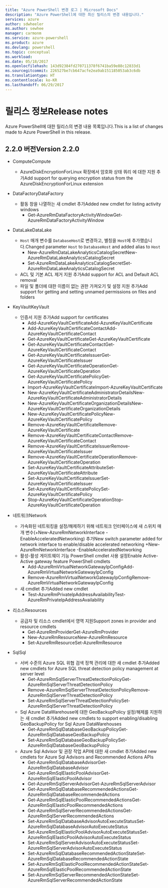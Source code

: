 ```yaml
---
title: "Azure PowerShell 변경 로그 | Microsoft Docs"
description: "Azure PowerShell에 대한 최신 릴리스의 변경 내용입니다."
services: azure
author: sdwheeler
ms.author: sewhee
manager: carmonm
ms.service: azure-powershell
ms.product: azure
ms.devlang: powershell
ms.topic: conceptual
ms.workload: 
ms.date: 05/18/2017
ms.openlocfilehash: 143d92384fd270711378f6741ba59e88c12833d1
ms.sourcegitcommit: 226527be7cb647acfe2ea9ab151185053ab3c6db
ms.translationtype: HT
ms.contentlocale: ko-KR
ms.lasthandoff: 06/29/2017
---
```

# <a name="release-notes"></a><span data-ttu-id="2b13a-103">릴리스 정보</span><span class="sxs-lookup"><span data-stu-id="2b13a-103">Release notes</span></span>

<span data-ttu-id="2b13a-104">Azure PowerShell에 대한 릴리스의 변경 내용 목록입니다.</span><span class="sxs-lookup"><span data-stu-id="2b13a-104">This is a list of changes made to Azure PowerShell in this release.</span></span>

## <a name="version-220"></a><span data-ttu-id="2b13a-105">2.2.0 버전</span><span class="sxs-lookup"><span data-stu-id="2b13a-105">Version 2.2.0</span></span>
* <span data-ttu-id="2b13a-106">Compute</span><span class="sxs-lookup"><span data-stu-id="2b13a-106">Compute</span></span>
  - <span data-ttu-id="2b13a-107">AzureDiskEncryptionForLinux 확장에서 암호화 상태 쿼리 에 대한 지원 추가</span><span class="sxs-lookup"><span data-stu-id="2b13a-107">Add support for querying encryption status from the AzureDiskEncryptionForLinux extension</span></span>
* <span data-ttu-id="2b13a-108">DataFactory</span><span class="sxs-lookup"><span data-stu-id="2b13a-108">DataFactory</span></span>
  - <span data-ttu-id="2b13a-109">활동 창을 나열하는 새 cmdlet 추가</span><span class="sxs-lookup"><span data-stu-id="2b13a-109">Added new cmdlet for listing activity windows</span></span>
    + <span data-ttu-id="2b13a-110">Get-AzureRmDataFactoryActivityWindow</span><span class="sxs-lookup"><span data-stu-id="2b13a-110">Get-AzureRmDataFactoryActivityWindow</span></span>
* <span data-ttu-id="2b13a-111">DataLake</span><span class="sxs-lookup"><span data-stu-id="2b13a-111">DataLake</span></span>
  - <span data-ttu-id="2b13a-112">`Host` 매개 변수를 `DatabaseHost`로 변경하고, 별칭을 `Host`에 추가했습니다.</span><span class="sxs-lookup"><span data-stu-id="2b13a-112">Changed parameter `Host` to `DatabaseHost` and added alias to `Host`</span></span>
    + <span data-ttu-id="2b13a-113">New-AzureRmDataLakeAnalyticsCatalogSecret</span><span class="sxs-lookup"><span data-stu-id="2b13a-113">New-AzureRmDataLakeAnalyticsCatalogSecret</span></span>
    + <span data-ttu-id="2b13a-114">Set-AzureRmDataLakeAnalyticsCatalogSecret</span><span class="sxs-lookup"><span data-stu-id="2b13a-114">Set-AzureRmDataLakeAnalyticsCatalogSecret</span></span>
  - <span data-ttu-id="2b13a-115">ACL 및 기본 ACL 제거 지원 추가</span><span class="sxs-lookup"><span data-stu-id="2b13a-115">Add support for ACL and Default ACL removal</span></span>
  - <span data-ttu-id="2b13a-116">파일 및 폴더에 대한 이름이 없는 권한 가져오기 및 설정 지원 추가</span><span class="sxs-lookup"><span data-stu-id="2b13a-116">Add support for getting and setting unnamed permissions on files and folders</span></span>
* <span data-ttu-id="2b13a-117">KeyVault</span><span class="sxs-lookup"><span data-stu-id="2b13a-117">KeyVault</span></span>
  - <span data-ttu-id="2b13a-118">인증서 지원 추가</span><span class="sxs-lookup"><span data-stu-id="2b13a-118">Add support for certificates</span></span>
    + <span data-ttu-id="2b13a-119">Add-AzureKeyVaultCertificate</span><span class="sxs-lookup"><span data-stu-id="2b13a-119">Add-AzureKeyVaultCertificate</span></span>
    + <span data-ttu-id="2b13a-120">Add-AzureKeyVaultCertificateContact</span><span class="sxs-lookup"><span data-stu-id="2b13a-120">Add-AzureKeyVaultCertificateContact</span></span>
    + <span data-ttu-id="2b13a-121">Get-AzureKeyVaultCertificate</span><span class="sxs-lookup"><span data-stu-id="2b13a-121">Get-AzureKeyVaultCertificate</span></span>
    + <span data-ttu-id="2b13a-122">Get-AzureKeyVaultCertificateContact</span><span class="sxs-lookup"><span data-stu-id="2b13a-122">Get-AzureKeyVaultCertificateContact</span></span>
    + <span data-ttu-id="2b13a-123">Get-AzureKeyVaultCertificateIssuer</span><span class="sxs-lookup"><span data-stu-id="2b13a-123">Get-AzureKeyVaultCertificateIssuer</span></span>
    + <span data-ttu-id="2b13a-124">Get-AzureKeyVaultCertificateOperation</span><span class="sxs-lookup"><span data-stu-id="2b13a-124">Get-AzureKeyVaultCertificateOperation</span></span>
    + <span data-ttu-id="2b13a-125">Get-AzureKeyVaultCertificatePolicy</span><span class="sxs-lookup"><span data-stu-id="2b13a-125">Get-AzureKeyVaultCertificatePolicy</span></span>
    + <span data-ttu-id="2b13a-126">Import-AzureKeyVaultCertificate</span><span class="sxs-lookup"><span data-stu-id="2b13a-126">Import-AzureKeyVaultCertificate</span></span>
    + <span data-ttu-id="2b13a-127">New-AzureKeyVaultCertificateAdministratorDetails</span><span class="sxs-lookup"><span data-stu-id="2b13a-127">New-AzureKeyVaultCertificateAdministratorDetails</span></span>
    + <span data-ttu-id="2b13a-128">New-AzureKeyVaultCertificateOrganizationDetails</span><span class="sxs-lookup"><span data-stu-id="2b13a-128">New-AzureKeyVaultCertificateOrganizationDetails</span></span>
    + <span data-ttu-id="2b13a-129">New-AzureKeyVaultCertificatePolicy</span><span class="sxs-lookup"><span data-stu-id="2b13a-129">New-AzureKeyVaultCertificatePolicy</span></span>
    + <span data-ttu-id="2b13a-130">Remove-AzureKeyVaultCertificate</span><span class="sxs-lookup"><span data-stu-id="2b13a-130">Remove-AzureKeyVaultCertificate</span></span>
    + <span data-ttu-id="2b13a-131">Remove-AzureKeyVaultCertificateContact</span><span class="sxs-lookup"><span data-stu-id="2b13a-131">Remove-AzureKeyVaultCertificateContact</span></span>
    + <span data-ttu-id="2b13a-132">Remove-AzureKeyVaultCertificateIssuer</span><span class="sxs-lookup"><span data-stu-id="2b13a-132">Remove-AzureKeyVaultCertificateIssuer</span></span>
    + <span data-ttu-id="2b13a-133">Remove-AzureKeyVaultCertificateOperation</span><span class="sxs-lookup"><span data-stu-id="2b13a-133">Remove-AzureKeyVaultCertificateOperation</span></span>
    + <span data-ttu-id="2b13a-134">Set-AzureKeyVaultCertificateAttribute</span><span class="sxs-lookup"><span data-stu-id="2b13a-134">Set-AzureKeyVaultCertificateAttribute</span></span>
    + <span data-ttu-id="2b13a-135">Set-AzureKeyVaultCertificateIssuer</span><span class="sxs-lookup"><span data-stu-id="2b13a-135">Set-AzureKeyVaultCertificateIssuer</span></span>
    + <span data-ttu-id="2b13a-136">Set-AzureKeyVaultCertificatePolicy</span><span class="sxs-lookup"><span data-stu-id="2b13a-136">Set-AzureKeyVaultCertificatePolicy</span></span>
    + <span data-ttu-id="2b13a-137">Stop-AzureKeyVaultCertificateOperation</span><span class="sxs-lookup"><span data-stu-id="2b13a-137">Stop-AzureKeyVaultCertificateOperation</span></span>
* <span data-ttu-id="2b13a-138">네트워크</span><span class="sxs-lookup"><span data-stu-id="2b13a-138">Network</span></span>

  - <span data-ttu-id="2b13a-139">가속화된 네트워킹을 설정/해제하기 위해 네트워크 인터페이스에 새 스위치 매개 변수(+New-AzureRmNetworkInterface -EnableAcceleratedNetworking) 추가</span><span class="sxs-lookup"><span data-stu-id="2b13a-139">New switch parameter added for network interface to enable/disable accelerated networking +New-AzureRmNetworkInterface -EnableAcceleratedNetworking</span></span>
  - <span data-ttu-id="2b13a-140">활성-활성 게이트웨이 기능 PowerShell cmdlet 사용 설정</span><span class="sxs-lookup"><span data-stu-id="2b13a-140">Enable Active-Active gateway feature PowerShell cmdlets</span></span>
    + <span data-ttu-id="2b13a-141">Add-AzureRmVirtualNetworkGatewayIpConfig</span><span class="sxs-lookup"><span data-stu-id="2b13a-141">Add-AzureRmVirtualNetworkGatewayIpConfig</span></span>
    + <span data-ttu-id="2b13a-142">Remove-AzureRmVirtualNetworkGatewayIpConfig</span><span class="sxs-lookup"><span data-stu-id="2b13a-142">Remove-AzureRmVirtualNetworkGatewayIpConfig</span></span>
  - <span data-ttu-id="2b13a-143">새 cmdlet 추가</span><span class="sxs-lookup"><span data-stu-id="2b13a-143">Added new cmdlet</span></span>
    + <span data-ttu-id="2b13a-144">Test-AzureRmPrivateIpAddressAvailability</span><span class="sxs-lookup"><span data-stu-id="2b13a-144">Test-AzureRmPrivateIpAddressAvailability</span></span>
* <span data-ttu-id="2b13a-145">리소스</span><span class="sxs-lookup"><span data-stu-id="2b13a-145">Resources</span></span>
  - <span data-ttu-id="2b13a-146">공급자 및 리소스 cmdlet에서 영역 지원</span><span class="sxs-lookup"><span data-stu-id="2b13a-146">Support zones in provider and resource cmdlets</span></span>
    + <span data-ttu-id="2b13a-147">Get-AzureRmProvider</span><span class="sxs-lookup"><span data-stu-id="2b13a-147">Get-AzureRmProvider</span></span>
    + <span data-ttu-id="2b13a-148">New-AzureRmResource</span><span class="sxs-lookup"><span data-stu-id="2b13a-148">New-AzureRmResource</span></span>
    + <span data-ttu-id="2b13a-149">Set-AzureRmResource</span><span class="sxs-lookup"><span data-stu-id="2b13a-149">Set-AzureRmResource</span></span>
* <span data-ttu-id="2b13a-150">Sql</span><span class="sxs-lookup"><span data-stu-id="2b13a-150">Sql</span></span>
  - <span data-ttu-id="2b13a-151">서버 수준의 Azure SQL 위협 검색 정책 관리에 대한 새 cmdlet 추가</span><span class="sxs-lookup"><span data-stu-id="2b13a-151">Added new cmdlets for Azure SQL threat detection policy management at server level</span></span>
    + <span data-ttu-id="2b13a-152">Get-AzureRmSqlServerThreatDetectionPolicy</span><span class="sxs-lookup"><span data-stu-id="2b13a-152">Get-AzureRmSqlServerThreatDetectionPolicy</span></span>
    + <span data-ttu-id="2b13a-153">Remove-AzureRmSqlServerThreatDetectionPolicy</span><span class="sxs-lookup"><span data-stu-id="2b13a-153">Remove-AzureRmSqlServerThreatDetectionPolicy</span></span>
    + <span data-ttu-id="2b13a-154">Set-AzureRmSqlServerThreatDetectionPolicy</span><span class="sxs-lookup"><span data-stu-id="2b13a-154">Set-AzureRmSqlServerThreatDetectionPolicy</span></span>
  - <span data-ttu-id="2b13a-155">Sql Azure DataWarehouse에 대한 GeoBackupPolicy 설정/해제를 지원하는 새 cmdlet 추가</span><span class="sxs-lookup"><span data-stu-id="2b13a-155">Added new cmdlets to support enabling/disabling GeoBackupPolicy for Sql Azure DataWarehouses</span></span>
    + <span data-ttu-id="2b13a-156">Get-AzureRmSqlDatabaseGeoBackupPolicy</span><span class="sxs-lookup"><span data-stu-id="2b13a-156">Get-AzureRmSqlDatabaseGeoBackupPolicy</span></span>
    + <span data-ttu-id="2b13a-157">Set-AzureRmSqlDatabaseGeoBackupPolicy</span><span class="sxs-lookup"><span data-stu-id="2b13a-157">Set-AzureRmSqlDatabaseGeoBackupPolicy</span></span>
  - <span data-ttu-id="2b13a-158">Azure Sql Advisor 및 권장 작업 API에 대한 새 cmdlet 추가</span><span class="sxs-lookup"><span data-stu-id="2b13a-158">Added new cmdlets for Azure Sql Advisors and Recommended Actions APIs</span></span>
    + <span data-ttu-id="2b13a-159">Get-AzureRmSqlDatabaseAdvisor</span><span class="sxs-lookup"><span data-stu-id="2b13a-159">Get-AzureRmSqlDatabaseAdvisor</span></span>
    + <span data-ttu-id="2b13a-160">Get-AzureRmSqlElasticPoolAdvisor</span><span class="sxs-lookup"><span data-stu-id="2b13a-160">Get-AzureRmSqlElasticPoolAdvisor</span></span>
    + <span data-ttu-id="2b13a-161">Get-AzureRmSqlServerAdvisor</span><span class="sxs-lookup"><span data-stu-id="2b13a-161">Get-AzureRmSqlServerAdvisor</span></span>
    + <span data-ttu-id="2b13a-162">Get-AzureRmSqlDatabaseRecommendedActions</span><span class="sxs-lookup"><span data-stu-id="2b13a-162">Get-AzureRmSqlDatabaseRecommendedActions</span></span>
    + <span data-ttu-id="2b13a-163">Get-AzureRmSqlElasticPoolRecommendedActions</span><span class="sxs-lookup"><span data-stu-id="2b13a-163">Get-AzureRmSqlElasticPoolRecommendedActions</span></span>
    + <span data-ttu-id="2b13a-164">Get-AzureRmSqlServerRecommendedActions</span><span class="sxs-lookup"><span data-stu-id="2b13a-164">Get-AzureRmSqlServerRecommendedActions</span></span>
    + <span data-ttu-id="2b13a-165">Set-AzureRmSqlDatabaseAdvisorAutoExecuteStatus</span><span class="sxs-lookup"><span data-stu-id="2b13a-165">Set-AzureRmSqlDatabaseAdvisorAutoExecuteStatus</span></span>
    + <span data-ttu-id="2b13a-166">Set-AzureRmSqlElasticPoolAdvisorAutoExecuteStatus</span><span class="sxs-lookup"><span data-stu-id="2b13a-166">Set-AzureRmSqlElasticPoolAdvisorAutoExecuteStatus</span></span>
    + <span data-ttu-id="2b13a-167">Set-AzureRmSqlServerAdvisorAutoExecuteStatus</span><span class="sxs-lookup"><span data-stu-id="2b13a-167">Set-AzureRmSqlServerAdvisorAutoExecuteStatus</span></span>
    + <span data-ttu-id="2b13a-168">Set-AzureRmSqlDatabaseRecommendedActionState</span><span class="sxs-lookup"><span data-stu-id="2b13a-168">Set-AzureRmSqlDatabaseRecommendedActionState</span></span>
    + <span data-ttu-id="2b13a-169">Set-AzureRmSqlElasticPoolRecommendedActionState</span><span class="sxs-lookup"><span data-stu-id="2b13a-169">Set-AzureRmSqlElasticPoolRecommendedActionState</span></span>
    + <span data-ttu-id="2b13a-170">Set-AzureRmSqlServerRecommendedActionState</span><span class="sxs-lookup"><span data-stu-id="2b13a-170">Set-AzureRmSqlServerRecommendedActionState</span></span>
